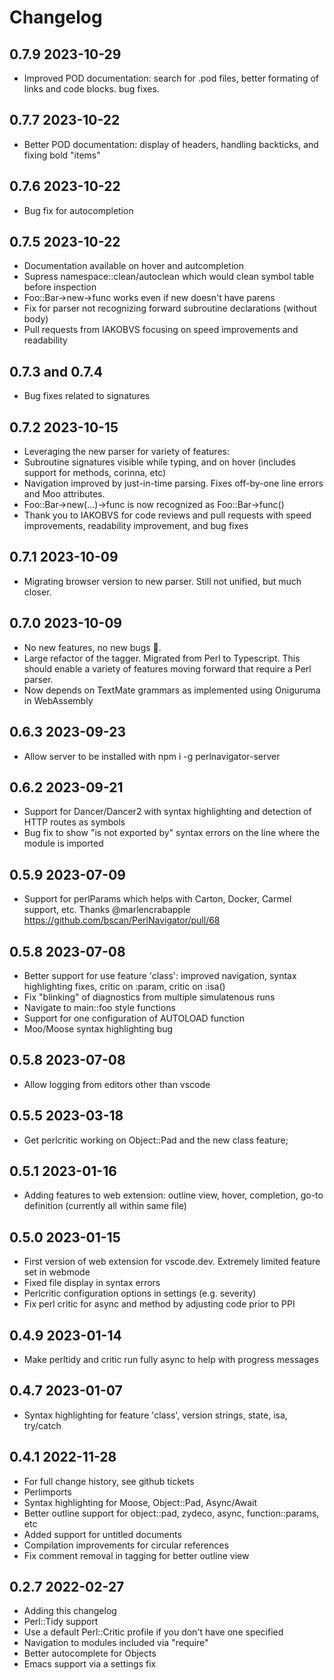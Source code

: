 # Changelog

## 0.7.9 2023-10-29
- Improved POD documentation: search for .pod files, better formating of links and code blocks. bug fixes.

## 0.7.7 2023-10-22
- Better POD documentation: display of headers, handling backticks, and fixing bold "items" 

## 0.7.6 2023-10-22
- Bug fix for autocompletion

## 0.7.5 2023-10-22
- Documentation available on hover and autcompletion
- Supress namespace::clean/autoclean which would clean symbol table before inspection
- Foo::Bar->new->func works even if new doesn't have parens
- Fix for parser not recognizing forward subroutine declarations (without body)
- Pull requests from IAKOBVS focusing on speed improvements and readability 

## 0.7.3 and 0.7.4 
- Bug fixes related to signatures

## 0.7.2 2023-10-15
- Leveraging the new parser for variety of features:
- Subroutine signatures visible while typing, and on hover (includes support for methods, corinna, etc)
- Navigation improved by just-in-time parsing. Fixes off-by-one line errors and Moo attributes.
- Foo::Bar->new(...)->func is now recognized as Foo::Bar->func()
- Thank you to IAKOBVS for code reviews and pull requests with speed improvements, readability improvement, and bug fixes 

## 0.7.1 2023-10-09
- Migrating browser version to new parser. Still not unified, but much closer.

## 0.7.0 2023-10-09
- No new features, no new bugs 🤞.
- Large refactor of the tagger. Migrated from Perl to Typescript. This should enable a variety of features moving forward that require a Perl parser. 
- Now depends on TextMate grammars as implemented using Oniguruma in WebAssembly

## 0.6.3 2023-09-23
- Allow server to be installed with npm i -g perlnavigator-server


## 0.6.2 2023-09-21
- Support for Dancer/Dancer2 with syntax highlighting and detection of HTTP routes as symbols
- Bug fix to show "is not exported by" syntax errors on the line where the module is imported


## 0.5.9 2023-07-09
- Support for perlParams which helps with Carton, Docker, Carmel support, etc. Thanks @marlencrabapple https://github.com/bscan/PerlNavigator/pull/68


## 0.5.8 2023-07-08
- Better support for use feature 'class': improved navigation, syntax highlighting fixes, critic on :param, critic on :isa()
- Fix "blinking" of diagnostics from multiple simulatenous runs
- Navigate to main::foo style functions
- Support for one configuration of AUTOLOAD function
- Moo/Moose syntax highlighting bug


## 0.5.8 2023-07-08
- Allow logging from editors other than vscode


## 0.5.5 2023-03-18
- Get perlcritic working on Object::Pad and the new class feature;


## 0.5.1 2023-01-16
- Adding features to web extension: outline view, hover, completion, go-to definition (currently all within same file)


## 0.5.0 2023-01-15
- First version of web extension for vscode.dev. Extremely limited feature set in webmode
- Fixed file display in syntax errors
- Perlcritic configuration options in settings (e.g. severity)
- Fix perl critic for async and method by adjusting code prior to PPI


## 0.4.9 2023-01-14
- Make perltidy and critic run fully async to help with progress messages


## 0.4.7 2023-01-07
- Syntax highlighting for feature 'class', version strings, state, isa, try/catch


## 0.4.1 2022-11-28
- For full change history, see github tickets
- Perlimports
- Syntax highlighting for Moose, Object::Pad, Async/Await
- Better outline support for object::pad, zydeco, async, function::params, etc
- Added support for untitled documents
- Compilation improvements for circular references
- Fix comment removal in tagging for better outline view


## 0.2.7 2022-02-27

- Adding this changelog
- Perl::Tidy support
- Use a default Perl::Critic profile if you don't have one specified
- Navigation to modules included via "require"
- Better autocomplete for Objects
- Emacs support via a settings fix

